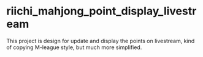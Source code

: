 # riichi_mahjong_point_display_livestream
This project is design for update and display the points on livestream, kind of copying M-league style, but much more simplified.
